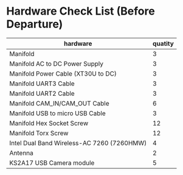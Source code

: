 # Hardware Check List (Before Departure)

|hardware|quatity|
|---|---|
| Manifold | 3 |
| Manifold AC to DC Power Supply | 3 |
| Manifold Power Cable (XT30U to DC) | 3 |
| Manifold UART3 Cable | 3 |
| Manifold UART2 Cable | 3 |
| Manifold CAM_IN/CAM_OUT Cable | 6 |
| Manifold USB to micro USB Cable | 3 |
| Manifold Hex Socket Screw | 12 |
| Manifold Torx Screw | 12 |
| Intel Dual Band Wireless-AC 7260 (7260HMW) | 4 |
| Antenna | 2 |
| KS2A17 USB Camera module | 5 |

